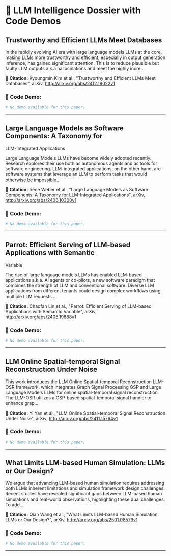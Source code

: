 # 🧠 LLM Intelligence Dossier with Code Demos

## Trustworthy and Efficient LLMs Meet Databases

In the rapidly evolving AI era with large language models LLMs at the core,
making LLMs more trustworthy and efficient, especially in output generation
inference, has gained significant attention. This is to reduce plausible but
faulty LLM outputs a.k.a hallucinations and meet the highly incre...

📌 **Citation:** Kyoungmin Kim et al., "Trustworthy and Efficient LLMs Meet Databases", arXiv, http://arxiv.org/abs/2412.18022v1

### 🔧 Code Demo:

```python
# No demo available for this paper.
```
---

## Large Language Models as Software Components: A Taxonomy for
  LLM-Integrated Applications

Large Language Models LLMs have become widely adopted recently. Research
explores their use both as autonomous agents and as tools for software
engineering. LLM-integrated applications, on the other hand, are software
systems that leverage an LLM to perform tasks that would otherwise be
impossible...

📌 **Citation:** Irene Weber et al., "Large Language Models as Software Components: A Taxonomy for
  LLM-Integrated Applications", arXiv, http://arxiv.org/abs/2406.10300v1

### 🔧 Code Demo:

```python
# No demo available for this paper.
```
---

## Parrot: Efficient Serving of LLM-based Applications with Semantic
  Variable

The rise of large language models LLMs has enabled LLM-based applications
a.k.a. AI agents or co-pilots, a new software paradigm that combines the
strength of LLM and conventional software. Diverse LLM applications from
different tenants could design complex workflows using multiple LLM requests...

📌 **Citation:** Chaofan Lin et al., "Parrot: Efficient Serving of LLM-based Applications with Semantic
  Variable", arXiv, http://arxiv.org/abs/2405.19888v1

### 🔧 Code Demo:

```python
# No demo available for this paper.
```
---

## LLM Online Spatial-temporal Signal Reconstruction Under Noise

This work introduces the LLM Online Spatial-temporal Reconstruction LLM-OSR
framework, which integrates Graph Signal Processing GSP and Large Language
Models LLMs for online spatial-temporal signal reconstruction. The LLM-OSR
utilizes a GSP-based spatial-temporal signal handler to enhance grap...

📌 **Citation:** Yi Yan et al., "LLM Online Spatial-temporal Signal Reconstruction Under Noise", arXiv, http://arxiv.org/abs/2411.15764v1

### 🔧 Code Demo:

```python
# No demo available for this paper.
```
---

## What Limits LLM-based Human Simulation: LLMs or Our Design?

We argue that advancing LLM-based human simulation requires addressing both
LLMs inherent limitations and simulation framework design challenges. Recent
studies have revealed significant gaps between LLM-based human simulations and
real-world observations, highlighting these dual challenges. To add...

📌 **Citation:** Qian Wang et al., "What Limits LLM-based Human Simulation: LLMs or Our Design?", arXiv, http://arxiv.org/abs/2501.08579v1

### 🔧 Code Demo:

```python
# No demo available for this paper.
```
---
